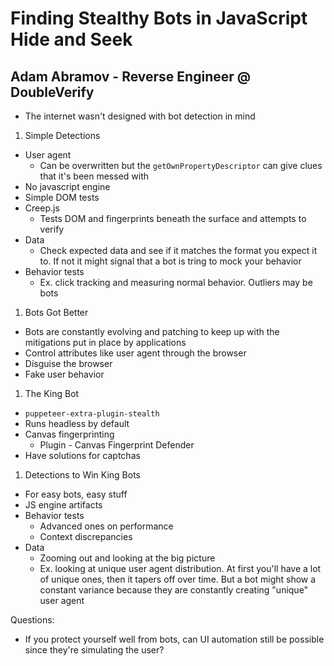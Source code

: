 # Finding Stealthy Bots in JavaScript Hide and Seek
## Adam Abramov - Reverse Engineer @ DoubleVerify

- The internet wasn't designed with bot detection in mind
1. Simple Detections
  - User agent
    - Can be overwritten but the `getOwnPropertyDescriptor` can give clues that it's been messed with
  - No javascript engine
  - Simple DOM tests
  - Creep.js
    - Tests DOM and fingerprints beneath the surface and attempts to verify
  - Data
    - Check expected data and see if it matches the format you expect it to. If not it might signal that a bot is tring to mock your behavior
  - Behavior tests
    - Ex. click tracking and measuring normal behavior. Outliers may be bots
1. Bots Got Better
  - Bots are constantly evolving and patching to keep up with the mitigations put in place by applications
  - Control attributes like user agent through the browser
  - Disguise the browser
  - Fake user behavior
1. The King Bot
  - `puppeteer-extra-plugin-stealth`
  - Runs headless by default
  - Canvas fingerprinting
    - Plugin - Canvas Fingerprint Defender
  - Have solutions for captchas
1. Detections to Win King Bots
  - For easy bots, easy stuff
  - JS engine artifacts
  - Behavior tests
    - Advanced ones on performance
    - Context discrepancies
  - Data
    - Zooming out and looking at the big picture
    - Ex. looking at unique user agent distribution. At first you'll have a lot of unique ones, then it tapers off over time. But a bot might show a constant variance because they are constantly creating "unique" user agent

Questions:
- If you protect yourself well from bots, can UI automation still be possible since they're simulating the user?
